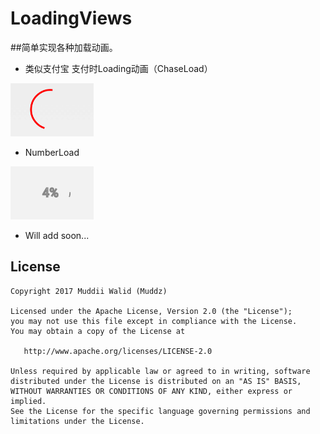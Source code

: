 # LoadingViews
##简单实现各种加载动画。
- 类似支付宝 支付时Loading动画（ChaseLoad）

![](https://github.com/CuiZhaoHui/LoadingViews/blob/master/screenshots/chase_load.gif)

- NumberLoad

![](https://github.com/CuiZhaoHui/LoadingViews/blob/master/screenshots/number_load.gif)

- Will add soon...

## License

    Copyright 2017 Muddii Walid (Muddz)

    Licensed under the Apache License, Version 2.0 (the "License");
    you may not use this file except in compliance with the License.
    You may obtain a copy of the License at

       http://www.apache.org/licenses/LICENSE-2.0

    Unless required by applicable law or agreed to in writing, software
    distributed under the License is distributed on an "AS IS" BASIS,
    WITHOUT WARRANTIES OR CONDITIONS OF ANY KIND, either express or implied.
    See the License for the specific language governing permissions and
    limitations under the License.
